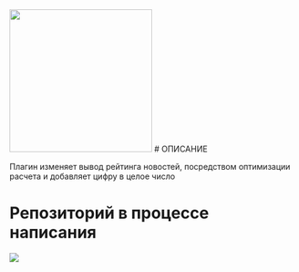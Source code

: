 <img style="width: 250px; height: 250px;" src="https://storea.ru/engine/skins/images/rating.png">
# ОПИСАНИЕ

Плагин изменяет вывод рейтинга новостей, посредством оптимизации расчета и добавляет цифру в целое число

# Репозиторий в процессе написания

<img src="https://img.shields.io/badge/-DLE%2015.*-brightgreen">
